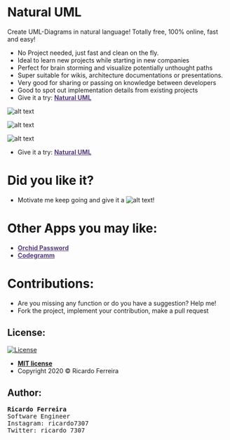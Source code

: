 # Natural UML 
Create UML-Diagrams in natural language! Totally free, 100% online, fast and easy!
 - No Project needed, just fast and clean on the fly.
 - Ideal to learn new projects while starting in new companies
 - Perfect for brain storming and visualize potentially unthought paths
 - Super suitable for wikis, architecture documentations or presentations.
 - Very good for sharing or passing on knowledge between developers
 - Good to spot out implementation details from existing projects
 - Give it a try: <a href="https://treslines.github.io/" target="_blank" style="color: #563D7C;"><b> Natural UML</b></a> 
 
 ![alt text](https://github.com/treslines/treslines.github.io/blob/master/assets/cla.PNG "Class")
 
 ![alt text](https://github.com/treslines/treslines.github.io/blob/master/assets/use.PNG "Usecase")
 
 ![alt text](https://github.com/treslines/treslines.github.io/blob/master/assets/act.PNG "Activity")
 
 - Give it a try: <a href="https://treslines.github.io/" target="_blank" style="color: #563D7C;"><b> Natural UML</b></a> 

# Did you like it?
 - Motivate me keep going and give it a ![alt text](https://github.com/treslines/treslines.github.io/blob/master/assets/star.png "Star")!

# Other Apps you may like:
- <a href="https://play.google.com/store/apps/details?id=com.softsuit.orchid" target="_blank" style="color: #563D7C;"><b> Orchid Password</b></a> 
- <a href="http://codegramm.herokuapp.com/index.html" target="_blank" style="color: #563D7C;"><b> Codegramm</b></a>

# Contributions:
  - Are you missing any function or do you have a suggestion? Help me!
  - Fork the project, implement your contribution, make a pull request
  
## License:
[![License](http://img.shields.io/:license-mit-blue.svg?style=flat-square)](http://badges.mit-license.org)
- **[MIT license](http://opensource.org/licenses/mit-license.php)**
- Copyright 2020 © Ricardo Ferreira

## Author:
<pre>
<b>Ricardo Ferreira</b>
Software Engineer
Instagram: ricardo7307
Twitter: ricardo_7307
</pre>

